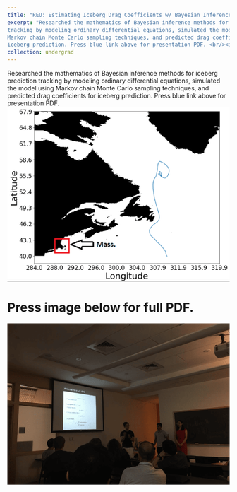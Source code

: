 ```yaml
---
title: "REU: Estimating Iceberg Drag Coefficients w/ Bayesian Inference Techniques"
excerpt: "Researched the mathematics of Bayesian inference methods for iceberg prediction
tracking by modeling ordinary differential equations, simulated the model using
Markov chain Monte Carlo sampling techniques, and predicted drag coefficients for
iceberg prediction. Press blue link above for presentation PDF. <br/><img src='/images/iceberg1.png'>"
collection: undergrad
---
```

Researched the mathematics of Bayesian inference methods for iceberg prediction
tracking by modeling ordinary differential equations, simulated the model using
Markov chain Monte Carlo sampling techniques, and predicted drag coefficients for
iceberg prediction. Press blue link above for presentation PDF.
<img src='/images/iceberg1.png'>

Press image below for full PDF.
======
[![iceberg](/images/iceberg2.png "Press image for link")](https://javiersc1.github.io/files/iceberg.pdf)
